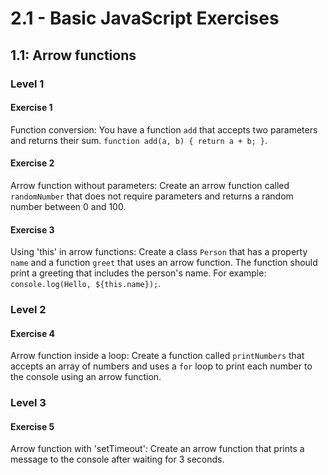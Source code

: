 # 2.1 - Basic JavaScript Exercises

## 1.1: Arrow functions

### Level 1

#### Exercise 1

Function conversion: You have a function `add` that accepts two parameters and returns their sum. `function add(a, b) { return a + b; }`.

#### Exercise 2

Arrow function without parameters: Create an arrow function called `randomNumber` that does not require parameters and returns a random number between 0 and 100.

#### Exercise 3

Using 'this' in arrow functions: Create a class `Person` that has a property `name` and a function `greet` that uses an arrow function. The function should print a greeting that includes the person's name. For example: `console.log(Hello, ${this.name});`.

### Level 2

#### Exercise 4

Arrow function inside a loop: Create a function called `printNumbers` that accepts an array of numbers and uses a `for` loop to print each number to the console using an arrow function.

### Level 3

#### Exercise 5

Arrow function with 'setTimeout': Create an arrow function that prints a message to the console after waiting for 3 seconds.
